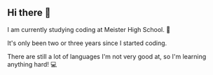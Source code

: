 ## Hi there 👋
<!--
**yuminc03/yuminc03** is a ✨ _special_ ✨ repository because its `README.md` (this file) appears on your GitHub profile.

Here are some ideas to get you started:

- 🔭 I’m currently working on ...
- 🌱 I’m currently learning ...
- 👯 I’m looking to collaborate on ...
- 🤔 I’m looking for help with ...
- 💬 Ask me about ...
- 📫 How to reach me: ...
- 😄 Pronouns: ...
- ⚡ Fun fact: ...
-->

I am currently studying coding at Meister High School. 👩

It's only been two or three years since I started coding. 

There are still a lot of languages I'm not very good at, so I'm learning anything hard! 💻
